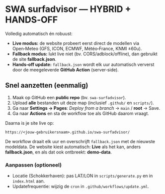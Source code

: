 # SWA surfadvisor — HYBRID + HANDS‑OFF

Volledig automatisch én robuust:
- **Live modus:** de website probeert eerst direct de modellen via Open‑Meteo (GFS, ICON, ECMWF, Météo‑France, KNMI ±60u).
- **Fallback modus:** lukt live niet (bv. CORS/adblock/offline), dan gebruikt de site **fallback.json**.
- **Hands‑off update:** `fallback.json` wordt elk uur automatisch ververst door de meegeleverde **GitHub Action** (server‑side).

## Snel aanzetten (eenmalig)
1. Maak op GitHub een **public repo** (bv. `swa-surfadvisor`).  
2. Upload **alle** bestanden uit deze map (inclusief `.github/` en `scripts/`).  
3. Ga naar **Settings → Pages**: *Deploy from a branch* → `main` / **root** → Save.  
4. Ga naar **Actions** en sta de workflow toe als GitHub daarom vraagt.

Daarna is je site live op:
```
https://<jouw-gebruikersnaam>.github.io/swa-surfadvisor/
```

De workflow draait elk uur en overschrijft `fallback.json` met de nieuwste modeldata.
De website kiest automatisch: **Live** als het kan, anders **fallback.json**, en als dat ook ontbreekt: **demo‑data**.

### Aanpassen (optioneel)
- Locatie (Schokkerhaven): pas LAT/LON in `scripts/generate.py` en in `index.html` aan.  
- Updatefrequentie: wijzig de `cron` in `.github/workflows/update.yml`.  
